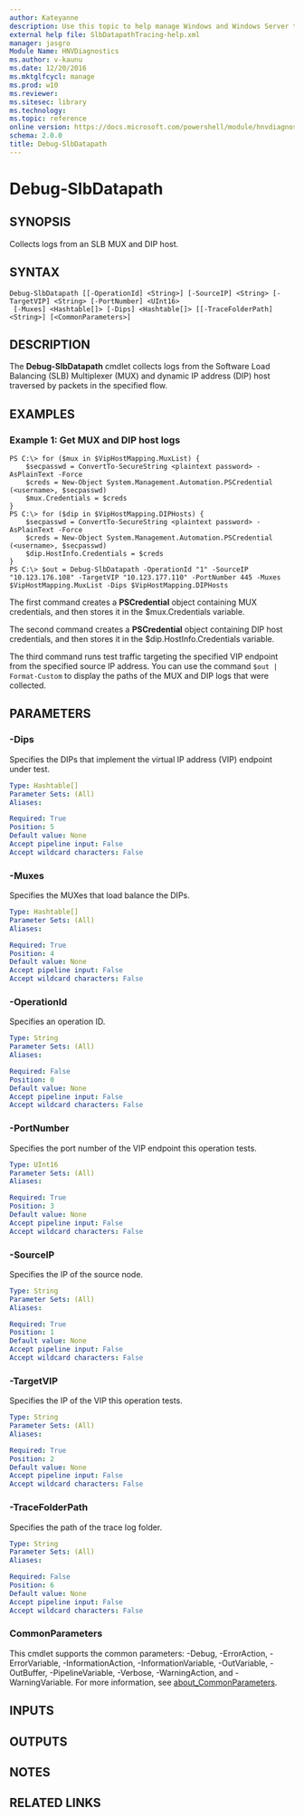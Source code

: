 ```yaml
---
author: Kateyanne
description: Use this topic to help manage Windows and Windows Server technologies with Windows PowerShell.
external help file: SlbDatapathTracing-help.xml
manager: jasgro
Module Name: HNVDiagnostics
ms.author: v-kaunu
ms.date: 12/20/2016
ms.mktglfcycl: manage
ms.prod: w10
ms.reviewer: 
ms.sitesec: library
ms.technology: 
ms.topic: reference
online version: https://docs.microsoft.com/powershell/module/hnvdiagnostics/debug-slbdatapath?view=windowsserver2019-ps&wt.mc_id=ps-gethelp
schema: 2.0.0
title: Debug-SlbDatapath
---
```


# Debug-SlbDatapath

## SYNOPSIS
Collects logs from an SLB MUX and DIP host.

## SYNTAX

```
Debug-SlbDatapath [[-OperationId] <String>] [-SourceIP] <String> [-TargetVIP] <String> [-PortNumber] <UInt16>
 [-Muxes] <Hashtable[]> [-Dips] <Hashtable[]> [[-TraceFolderPath] <String>] [<CommonParameters>]
```

## DESCRIPTION
The **Debug-SlbDatapath** cmdlet collects logs from the Software Load Balancing (SLB) Multiplexer (MUX) and dynamic IP address (DIP) host traversed by packets in the specified flow.

## EXAMPLES

### Example 1: Get MUX and DIP host logs
```
PS C:\> for ($mux in $VipHostMapping.MuxList) {
    $secpasswd = ConvertTo-SecureString <plaintext password> -AsPlainText -Force
    $creds = New-Object System.Management.Automation.PSCredential (<username>, $secpasswd)
    $mux.Credentials = $creds
}
PS C:\> for ($dip in $VipHostMapping.DIPHosts) {
    $secpasswd = ConvertTo-SecureString <plaintext password> -AsPlainText -Force
    $creds = New-Object System.Management.Automation.PSCredential (<username>, $secpasswd)
    $dip.HostInfo.Credentials = $creds
}
PS C:\> $out = Debug-SlbDatapath -OperationId "1" -SourceIP "10.123.176.108" -TargetVIP "10.123.177.110" -PortNumber 445 -Muxes $VipHostMapping.MuxList -Dips $VipHostMapping.DIPHosts
```

The first command creates a **PSCredential** object containing MUX credentials, and then stores it in the $mux.Credentials variable.

The second command creates a **PSCredential** object containing DIP host credentials, and then stores it in the $dip.HostInfo.Credentials variable.

The third command runs test traffic targeting the specified VIP endpoint from the specified source IP address.
You can use the command `$out | Format-Custom` to display the paths of the MUX and DIP logs that were collected.

## PARAMETERS

### -Dips
Specifies the DIPs that implement the virtual IP address (VIP) endpoint under test.

```yaml
Type: Hashtable[]
Parameter Sets: (All)
Aliases: 

Required: True
Position: 5
Default value: None
Accept pipeline input: False
Accept wildcard characters: False
```

### -Muxes
Specifies the MUXes that load balance the DIPs.

```yaml
Type: Hashtable[]
Parameter Sets: (All)
Aliases: 

Required: True
Position: 4
Default value: None
Accept pipeline input: False
Accept wildcard characters: False
```

### -OperationId
Specifies an operation ID.

```yaml
Type: String
Parameter Sets: (All)
Aliases: 

Required: False
Position: 0
Default value: None
Accept pipeline input: False
Accept wildcard characters: False
```

### -PortNumber
Specifies the port number of the VIP endpoint this operation tests.

```yaml
Type: UInt16
Parameter Sets: (All)
Aliases: 

Required: True
Position: 3
Default value: None
Accept pipeline input: False
Accept wildcard characters: False
```

### -SourceIP
Specifies the IP of the source node.

```yaml
Type: String
Parameter Sets: (All)
Aliases: 

Required: True
Position: 1
Default value: None
Accept pipeline input: False
Accept wildcard characters: False
```

### -TargetVIP
Specifies the IP of the VIP this operation tests.

```yaml
Type: String
Parameter Sets: (All)
Aliases: 

Required: True
Position: 2
Default value: None
Accept pipeline input: False
Accept wildcard characters: False
```

### -TraceFolderPath
Specifies the path of the trace log folder.

```yaml
Type: String
Parameter Sets: (All)
Aliases: 

Required: False
Position: 6
Default value: None
Accept pipeline input: False
Accept wildcard characters: False
```

### CommonParameters
This cmdlet supports the common parameters: -Debug, -ErrorAction, -ErrorVariable, -InformationAction, -InformationVariable, -OutVariable, -OutBuffer, -PipelineVariable, -Verbose, -WarningAction, and -WarningVariable. For more information, see [about_CommonParameters](https://go.microsoft.com/fwlink/?LinkID=113216).

## INPUTS

## OUTPUTS

## NOTES

## RELATED LINKS

